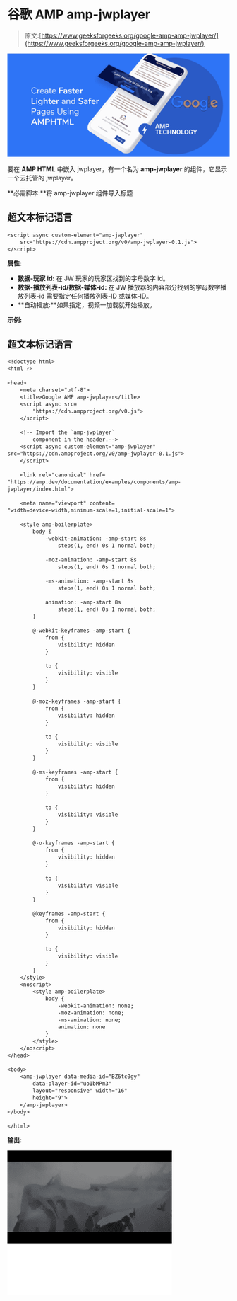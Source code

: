 # 谷歌 AMP amp-jwplayer

> 原文:[https://www.geeksforgeeks.org/google-amp-amp-jwplayer/](https://www.geeksforgeeks.org/google-amp-amp-jwplayer/)

![](img/9f4c77d78e00cf75fc29323762067dd8.png)

要在 **AMP HTML** 中嵌入 jwplayer，有一个名为 **amp-jwplayer** 的组件，它显示一个云托管的 jwplayer。

**必需脚本:**将 amp-jwplayer 组件导入标题

## 超文本标记语言

```
<script async custom-element="amp-jwplayer" 
    src="https://cdn.ampproject.org/v0/amp-jwplayer-0.1.js">
</script>
```

**属性:**

*   **数据-玩家 id:** 在 JW 玩家的玩家区找到的字母数字 id。
*   **数据-播放列表-id/数据-媒体-id:** 在 JW 播放器的内容部分找到的字母数字播放列表-id 需要指定任何播放列表-ID 或媒体-ID。
*   **自动播放:**如果指定，视频一加载就开始播放。

**示例:**

## 超文本标记语言

```
<!doctype html>
<html ⚡>

<head>
    <meta charset="utf-8">
    <title>Google AMP amp-jwplayer</title>
    <script async src=
        "https://cdn.ampproject.org/v0.js">
    </script>

    <!-- Import the `amp-jwplayer` 
        component in the header.-->
    <script async custom-element="amp-jwplayer" 
src="https://cdn.ampproject.org/v0/amp-jwplayer-0.1.js">
    </script>

    <link rel="canonical" href=
"https://amp.dev/documentation/examples/components/amp-jwplayer/index.html">

    <meta name="viewport" content=
"width=device-width,minimum-scale=1,initial-scale=1">

    <style amp-boilerplate>
        body {
            -webkit-animation: -amp-start 8s 
                steps(1, end) 0s 1 normal both;

            -moz-animation: -amp-start 8s 
                steps(1, end) 0s 1 normal both;

            -ms-animation: -amp-start 8s 
                steps(1, end) 0s 1 normal both;

            animation: -amp-start 8s 
                steps(1, end) 0s 1 normal both;
        }

        @-webkit-keyframes -amp-start {
            from {
                visibility: hidden
            }

            to {
                visibility: visible
            }
        }

        @-moz-keyframes -amp-start {
            from {
                visibility: hidden
            }

            to {
                visibility: visible
            }
        }

        @-ms-keyframes -amp-start {
            from {
                visibility: hidden
            }

            to {
                visibility: visible
            }
        }

        @-o-keyframes -amp-start {
            from {
                visibility: hidden
            }

            to {
                visibility: visible
            }
        }

        @keyframes -amp-start {
            from {
                visibility: hidden
            }

            to {
                visibility: visible
            }
        }
    </style>
    <noscript>
        <style amp-boilerplate>
            body {
                -webkit-animation: none;
                -moz-animation: none;
                -ms-animation: none;
                animation: none
            }
        </style>
    </noscript>
</head>

<body>
    <amp-jwplayer data-media-id="BZ6tc0gy" 
        data-player-id="uoIbMPm3" 
        layout="responsive" width="16" 
        height="9">
    </amp-jwplayer>
</body>

</html>
```

**输出:**

![](img/d7ff3105e081d4c985be6e39d3e6f0cb.png)